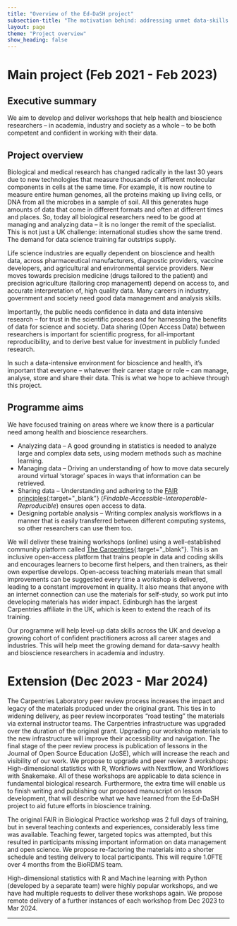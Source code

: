 ```yaml
---
title: "Overview of the Ed-DaSH project"
subsection-title: "The motivation behind: addressing unmet data-skills needs"
layout: page
theme: "Project overview"
show_heading: false
---  
```


# Main project (Feb 2021 - Feb 2023)

## Executive summary

We aim to develop and deliver workshops that help health and bioscience researchers – in academia, industry and society as a whole – to be both competent and confident in working with their data.

## Project overview

Biological and medical research has changed radically in the last 30 years due to new technologies that measure thousands of different molecular components in cells at the same time. For example, it is now routine to measure entire human genomes, all the proteins making up living cells, or DNA from all the microbes in a sample of soil. All this generates huge amounts of data that come in different formats and often at different times and places. So, today all biological researchers need to be good at managing and analyzing data – it is no longer the remit of the specialist. This is not just a UK challenge: international studies show the same trend. The demand for data science training far outstrips supply.

Life science industries are equally dependent on bioscience and health data, across pharmaceutical manufacturers, diagnostic providers, vaccine developers, and agricultural and environmental service providers. New moves towards precision medicine (drugs tailored to the patient) and precision agriculture (tailoring crop management) depend on access to, and accurate interpretation of, high quality data. Many careers in industry, government and society need good data management and analysis skills.

Importantly, the public needs confidence in data and data intensive research – for trust in the scientific process and for harnessing the benefits of data for science and society. Data sharing (Open Access Data) between researchers is important for scientific progress, for all-important reproducibility, and to derive best value for investment in publicly funded research.

In such a data-intensive environment for bioscience and health, it’s important that everyone – whatever their career stage or role – can manage, analyse, store and share their data. This is what we hope to achieve through this project.

## Programme aims

We have focused training on areas where we know there is a particular need among health and bioscience researchers.
* Analyzing data – A good grounding in statistics is needed to analyze large and complex data sets, using modern methods such as machine learning.
* Managing data – Driving an understanding of how to move data securely around virtual ‘storage’ spaces in ways that information can be retrieved.
* Sharing data – Understanding and adhering to the [FAIR
principles][fair]{:target="_blank"} (_Findable-Accessible-Interoperable-Reproducible_) ensures open access to data.
* Designing portable analysis – Writing complex analysis workflows in a manner that is easily transferred between different computing systems, so other researchers can use them too.

We will deliver these training workshops (online) using a well-established community platform called [The Carpentries][carpentries]{:target="_blank"}. This is an inclusive open-access platform that trains people in data and coding skills and encourages learners to become first helpers, and then trainers, as their own expertise develops. Open-access teaching materials mean that small improvements can be suggested every time a workshop is delivered, leading to a constant improvement in quality. It also means that anyone with an internet connection can use the materials for self-study, so work put into developing materials has wider impact. Edinburgh has the largest Carpentries affiliate in the UK, which is keen to extend the reach of its training.

Our programme will help level-up data skills across the UK and develop a growing cohort of confident practitioners across all career stages and industries. This will help meet the growing demand for data-savvy health and bioscience researchers in academia and industry.

# Extension (Dec 2023 - Mar 2024)

The Carpentries Laboratory peer review process increases the impact and legacy of the materials produced under the original grant. This ties in to widening delivery, as peer review incorporates “road testing” the materials via external instructor teams. The Carpentries infrastructure was upgraded over the duration of the original grant. Upgrading our workshop materials to the new infrastructure will improve their accessibility and navigation. The final stage of the peer review process is publication of lessons in the Journal of Open Source Education (JoSE), which will increase the reach and visibility of our work. We propose to upgrade and peer review 3 workshops: High-dimensional statistics with R, Workflows with Nextflow, and Workflows with Snakemake. All of these workshops are applicable to data science in fundamental biological research. Furthermore, the extra time will enable us to finish writing and publishing our proposed manuscript on lesson development, that will describe what we have learned from the Ed-DaSH project to aid future efforts in bioscience training.

The original FAIR in Biological Practice workshop was 2 full days of training, but in several teaching contexts and experiences, considerably less time was available. Teaching fewer, targeted topics was attempted, but this resulted in participants missing important information on data management and open science. We propose re-factoring the materials into a shorter schedule and testing delivery to local participants. This will require 1.0FTE over 4 months from the BioRDMS team.

High-dimensional statistics with R and Machine learning with Python (developed by a separate team) were highly popular workshops, and we have had multiple requests to deliver these workshops again. We propose remote delivery of a further instances of each workshop from Dec 2023 to Mar 2024.

---

[fair]: https://www.nature.com/articles/sdata201618
[carpentries]: https://carpentries.org
